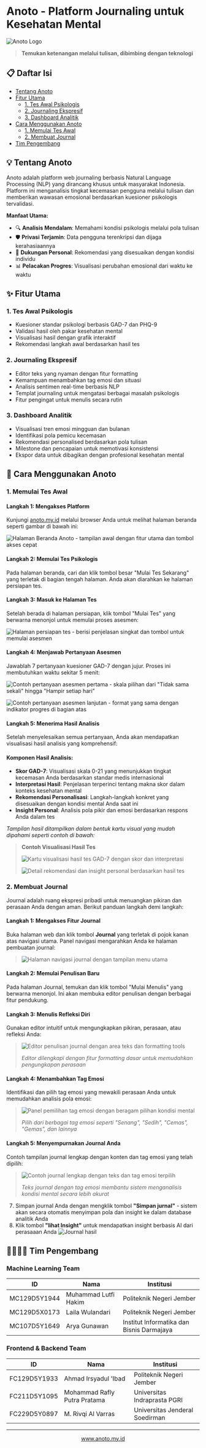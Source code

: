 # Anoto - Platform Journaling untuk Kesehatan Mental

![Anoto Logo](/profile/logo_anoto.svg)

> **Temukan ketenangan melalui tulisan, dibimbing dengan teknologi**


## 📋 Daftar Isi
- [Tentang Anoto](#-tentang-anoto)
- [Fitur Utama](#-fitur-utama)
  - [1. Tes Awal Psikologis](#1-tes-awal-psikologis)
  - [2. Journaling Ekspresif](#2-journaling-ekspresif)
  - [3. Dashboard Analitik](#3-dashboard-analitik)
- [Cara Menggunakan Anoto](#-cara-menggunakan-anoto)
  - [1. Memulai Tes Awal](#1-memulai-tes-awal)
  - [2. Membuat Journal](#2-membuat-journal)
- [Tim Pengembang](#-tim-pengembang)


## 💡 Tentang Anoto

Anoto adalah platform web journaling berbasis Natural Language Processing (NLP) yang dirancang khusus untuk masyarakat Indonesia. Platform ini menganalisis tingkat kecemasan pengguna melalui tulisan dan memberikan wawasan emosional berdasarkan kuesioner psikologis tervalidasi.

**Manfaat Utama:**
- 🔍 **Analisis Mendalam**: Memahami kondisi psikologis melalui pola tulisan
- 🛡️ **Privasi Terjamin**: Data pengguna terenkripsi dan dijaga kerahasiaannya
- 💬 **Dukungan Personal**: Rekomendasi yang disesuaikan dengan kondisi individu
- 📊 **Pelacakan Progres**: Visualisasi perubahan emosional dari waktu ke waktu


## ✨ Fitur Utama

### 1. **Tes Awal Psikologis**
   - Kuesioner standar psikologi berbasis GAD-7 dan PHQ-9
   - Validasi hasil oleh pakar kesehatan mental
   - Visualisasi hasil dengan grafik interaktif
   - Rekomendasi langkah awal berdasarkan hasil tes

### 2. **Journaling Ekspresif**
   - Editor teks yang nyaman dengan fitur formatting
   - Kemampuan menambahkan tag emosi dan situasi
   - Analisis sentimen real-time berbasis NLP
   - Templat journaling untuk mengatasi berbagai masalah psikologis
   - Fitur pengingat untuk menulis secara rutin

### 3. **Dashboard Analitik**
   - Visualisasi tren emosi mingguan dan bulanan
   - Identifikasi pola pemicu kecemasan
   - Rekomendasi personalised berdasarkan pola tulisan
   - Milestone dan pencapaian untuk memotivasi konsistensi
   - Ekspor data untuk dibagikan dengan profesional kesehatan mental

## 📝 Cara Menggunakan Anoto

### 1. Memulai Tes Awal

#### Langkah 1: Mengakses Platform
Kunjungi [anoto.my.id](https://anoto.my.id) melalui browser Anda untuk melihat halaman beranda seperti gambar di bawah ini:

![Halaman Beranda Anoto - tampilan awal dengan fitur utama dan tombol akses cepat](/profile/Home.svg)

#### Langkah 2: Memulai Tes Psikologis
Pada halaman beranda, cari dan klik tombol besar "Mulai Tes Sekarang" yang terletak di bagian tengah halaman. Anda akan diarahkan ke halaman persiapan tes.

#### Langkah 3: Masuk ke Halaman Tes
Setelah berada di halaman persiapan, klik tombol "Mulai Tes" yang berwarna menonjol untuk memulai proses asesmen:

![Halaman persiapan tes - berisi penjelasan singkat dan tombol untuk memulai asesmen](/profile/Test.svg)

#### Langkah 4: Menjawab Pertanyaan Asesmen
Jawablah 7 pertanyaan kuesioner GAD-7 dengan jujur. Proses ini membutuhkan waktu sekitar 5 menit:

![Contoh pertanyaan asesmen pertama - skala pilihan dari "Tidak sama sekali" hingga "Hampir setiap hari"](/profile/isi.svg)

![Contoh pertanyaan asesmen lanjutan - format yang sama dengan indikator progres di bagian atas](/profile/isi2.svg)

#### Langkah 5: Menerima Hasil Analisis 

Setelah menyelesaikan semua pertanyaan, Anda akan mendapatkan visualisasi hasil analisis yang komprehensif:

<div class="result-analysis">
  <h4>Komponen Hasil Analisis:</h4>
  
  <ul>
    <li><strong>Skor GAD-7</strong>: Visualisasi skala 0-21 yang menunjukkan tingkat kecemasan Anda berdasarkan standar medis internasional</li>
    <li><strong>Interpretasi Hasil</strong>: Penjelasan terperinci tentang makna skor dalam konteks kesehatan mental</li>
    <li><strong>Rekomendasi Personalisasi</strong>: Langkah-langkah konkret yang disesuaikan dengan kondisi mental Anda saat ini</li>
    <li><strong>Insight Personal</strong>: Analisis pola pikir dan emosi berdasarkan respons Anda dalam tes</li>
  </ul>
  
  <p><em>Tampilan hasil ditampilkan dalam bentuk kartu visual yang mudah dipahami seperti contoh di bawah:</em></p>
</div>

> **Contoh Visualisasi Hasil Tes**
>
> ![Kartu visualisasi hasil tes GAD-7 dengan skor dan interpretasi](/profile/HasilInsightCard.svg)
>
> ![Detail rekomendasi dan insight personal berdasarkan hasil tes](/profile/HasilInsightCard2.svg)


### 2. Membuat Journal

Journal adalah ruang ekspresi pribadi untuk menuangkan pikiran dan perasaan Anda dengan aman. Berikut panduan langkah demi langkah:

#### Langkah 1: Mengakses Fitur Journal 
Buka halaman web dan klik tombol **Journal** yang terletak di pojok kanan atas navigasi utama. Panel navigasi mengarahkan Anda ke halaman pembuatan journal:

> ![Halaman navigasi journal dengan tampilan menu utama](/profile/Jurnal.svg)

#### Langkah 2: Memulai Penulisan Baru 
Pada halaman Journal, temukan dan klik tombol "Mulai Menulis" yang berwarna menonjol. Ini akan membuka editor penulisan dengan berbagai fitur pendukung.

#### Langkah 3: Menulis Refleksi Diri 
Gunakan editor intuitif untuk mengungkapkan pikiran, perasaan, atau refleksi Anda:

> ![Editor penulisan journal dengan area teks dan formatting tools](/profile/Jurnal-isi.svg)
>
> *Editor dilengkapi dengan fitur formatting dasar untuk memudahkan pengungkapan perasaan*

#### Langkah 4: Menambahkan Tag Emosi 
Identifikasi dan pilih tag emosi yang mewakili perasaan Anda untuk memudahkan analisis pola emosi:

> ![Panel pemilihan tag emosi dengan beragam pilihan kondisi mental](/profile/Jurnal-isi2.svg)
>
> *Pilih dari berbagai tag emosi seperti "Senang", "Sedih", "Cemas", "Gemas", dan lainnya*

#### Langkah 5: Menyempurnakan Journal Anda 
Contoh tampilan journal lengkap dengan konten dan tag emosi yang telah dipilih:

> ![Contoh journal lengkap dengan teks dan tag emosi terpilih](/profile/Jurnal-isi3.svg)
>
> *Teks journal dengan tag emosi membantu sistem menganalisis kondisi mental secara lebih akurat*

7. Simpan journal Anda dengan mengklik tombol **"Simpan jurnal"** - sistem akan secara otomatis menyimpan pola dan insight ke dalam database analitik Anda
6. Klik tombol **"lihat Insight"** untuk mendapatkan insight berbasis AI dari perasaaan Anda
![Journal hasil](/profile/Jurnal-hasil.svg)





## 👨‍👩‍👧‍👦 Tim Pengembang 

### Machine Learning Team
| ID | Nama | Institusi |
|---------|------------------------|----------------------------------|
| MC129D5Y1944 | Muhammad Lutfi Hakim | Politeknik Negeri Jember |
| MC129D5X0173 | Laila Wulandari | Politeknik Negeri Jember |
| MC107D5Y1649 | Arya Gunawan | Institut Informatika dan Bisnis Darmajaya |

### Frontend & Backend Team
| ID | Nama | Institusi |
|---------|------------------------|----------------------------------|
| FC129D5Y1933 | Ahmad Irsyadul 'Ibad | Politeknik Negeri Jember |
| FC211D5Y1095 | Mohammad Rafly Putra Pratama | Universitas Indraprasta PGRI |
| FC229D5Y0897 | M. Rivqi Al Varras | Universitas Jenderal Soedirman |


---


<p align="center"><a href="https://anoto.my.id">www.anoto.my.id</a></p>
